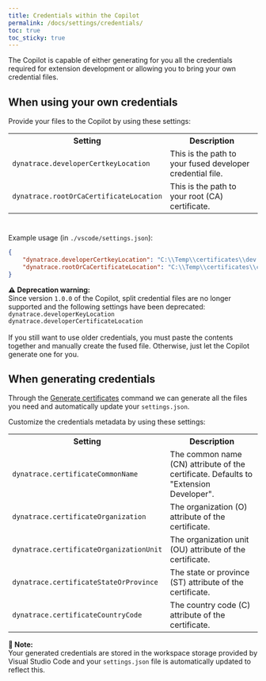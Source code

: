```yaml
---
title: Credentials within the Copilot
permalink: /docs/settings/credentials/
toc: true
toc_sticky: true
---
```


The Copilot is capable of either generating for you all the credentials required for extension
development or allowing you to bring your own credential files.

## When using your own credentials

Provide your files to the Copilot by using these settings:

<table style="margin-bottom: 40px;">
  <tr>
    <th>Setting</th>
    <th>Description</th>
  </tr>
  <tr>
    <td><code>dynatrace.developerCertkeyLocation</code></td>
    <td>This is the path to your fused developer credential file.</td>
  </tr>
  <tr>
    <td><code>dynatrace.rootOrCaCertificateLocation</code></td>
    <td>This is the path to your root (CA) certificate.</td>
  </tr>
</table>

Example usage (in `./vscode/settings.json`):

```json
{
    "dynatrace.developerCertkeyLocation": "C:\\Temp\\certificates\\dev.pem",
    "dynatrace.rootOrCaCertificateLocation": "C:\\Temp\\certificates\\ca.pem"
}
```

<p class="notice--warning">
    <strong>⚠️ Deprecation warning:</strong>
    <br/>
    Since version <code>1.0.0</code> of the Copilot, split credential files are no longer
    supported and the following settings have been deprecated:
    <br/>
    <code>dynatrace.developerKeyLocation</code>
    <br/>
    <code>dynatrace.developerCertificateLocation</code>
    <br/>
    <br/>
    If you still want to use older credentials, you must paste the contents together and
    manually create the fused file. Otherwise, just let the Copilot generate one for you.
</p>

## When generating credentials

Through the [Generate certificates](/docs/cmd/generate-certificates)
command we can generate all the files you need and automatically update your `settings.json`.

Customize the credentials metadata by using these settings:
<table>
  <tr>
    <th>Setting</th>
    <th>Description</th>
  </tr>
  <tr>
    <td><code>dynatrace.certificateCommonName</code></td>
    <td>The common name (CN) attribute of the certificate. Defaults to "Extension Developer".</td>
  </tr>
  <tr>
    <td><code>dynatrace.certificateOrganization</code></td>
    <td>The organization (O) attribute of the certificate.</td>
  </tr>
  <tr>
    <td><code>dynatrace.certificateOrganizationUnit</code></td>
    <td>The organization unit (OU) attribute of the certificate.</td>
  </tr>
  <tr>
    <td><code>dynatrace.certificateStateOrProvince</code></td>
    <td>The state or province (ST) attribute of the certificate.</td>
  </tr>
  <tr>
    <td><code>dynatrace.certificateCountryCode</code></td>
    <td>The country code (C) attribute of the certificate.</td>
  </tr>
</table>

<p class="notice--info">
    <strong>📝 Note:</strong>
    <br/>
    Your generated credentials are stored in the workspace storage provided by Visual Studio
    Code and your <code>settings.json</code> file is automatically updated to reflect this.
</p>